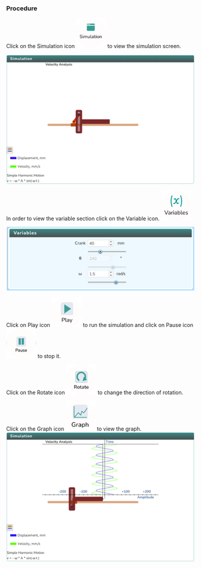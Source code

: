 ### Procedure

<div style="text-align:left">
  Click on the Simulation icon    <img src="images/simulation.png" alt="Alt text" style="height:80px; width:80px;">  to view the simulation screen. 

   ![Alt text](images/procedure_1a.png)
   
   In order to view the variable section click on the Variable icon. <img src="images/var1.png" alt="Alt text" style="height:80px; width:80px;">

   ![Alt text](images/var2.png)

   Click on Play icon <img src="images/play1.png" alt="Alt text" style="height:80px; width:80px;"> to run the simulation and click on Pause icon <img src="images/pause.png" alt="Alt text" style="height:80px; width:80px;"> to stop it.



  Click on the Rotate icon  <img src="images/rotate clockwise.png" alt="Alt text" style="height:80px; width:80px;"> to change the direction of rotation.

  Click on the Graph icon  <img src="images/graph1.png" alt="Alt text" style="height:80px; width:80px;"> to view the graph.    
   ![Alt text](images/graph2.png)

</div>
